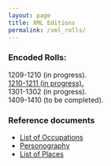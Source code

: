 ```yaml
---
layout: page
title: XML Editions
permalink: /xml_rolls/
---
```


### Encoded Rolls:
1209-1210 (in progress).<br>
[1210-1211 (in progress).](https://github.com/comp-methods-fsu-2021/hunter_winchesterrolls/blob/master/XML%20docs/1210-1211.xml)<br>
1301-1302 (in progress).<br>
1409-1410 (to be completed).<br>


### Reference documents
- [List of Occupations](https://github.com/comp-methods-fsu-2021/hunter_winchesterrolls/blob/736b796d9b08ac7cea0a8f71986aba94ea3f0d78/XML%20docs/Occupations.xml)
- [Personography](https://github.com/comp-methods-fsu-2021/hunter_winchesterrolls/blob/736b796d9b08ac7cea0a8f71986aba94ea3f0d78/XML%20docs/People.xml)
- [List of Places](https://github.com/comp-methods-fsu-2021/hunter_winchesterrolls/blob/736b796d9b08ac7cea0a8f71986aba94ea3f0d78/XML%20docs/Places.xml)